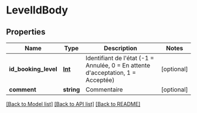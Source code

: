 # LevelIdBody

## Properties
Name | Type | Description | Notes
------------ | ------------- | ------------- | -------------
**id_booking_level** | [**Int**](Int.md) | Identifiant de l&#x27;état (-1 &#x3D; Annulée, 0 &#x3D; En attente d&#x27;acceptation, 1 &#x3D; Acceptée) | [optional] 
**comment** | **string** | Commentaire | [optional] 

[[Back to Model list]](../../README.md#documentation-for-models) [[Back to API list]](../../README.md#documentation-for-api-endpoints) [[Back to README]](../../README.md)

